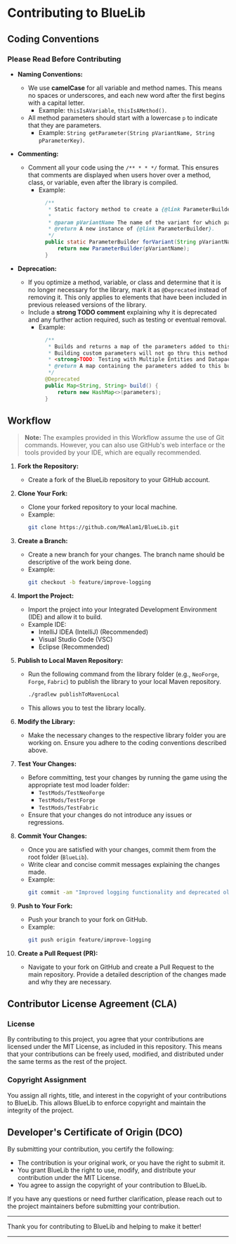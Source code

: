 # Contributing to BlueLib

## Coding Conventions

### Please Read Before Contributing

- **Naming Conventions:**
  - We use **camelCase** for all variable and method names. This means no spaces or underscores, and each new word after the first begins with a capital letter. 
    - Example: `thisIsAVariable`, `thisIsAMethod()`.
  - All method parameters should start with a lowercase `p` to indicate that they are parameters.
    - Example: `String getParameter(String pVariantName, String pParameterKey)`.
    
- **Commenting:**
  - Comment all your code using the `/** * * */` format. This ensures that comments are displayed when users hover over a method, class, or variable, even after the library is compiled.
    - Example:
      ```java
        /**
         * Static factory method to create a {@link ParameterBuilder} for a specific variant.
         *
         * @param pVariantName The name of the variant for which parameters are being built.
         * @return A new instance of {@link ParameterBuilder}.
         */
        public static ParameterBuilder forVariant(String pVariantName) {
            return new ParameterBuilder(pVariantName);
        }
      ```

- **Deprecation:**
  - If you optimize a method, variable, or class and determine that it is no longer necessary for the library, mark it as `@Deprecated` instead of removing it. This only applies to elements that have been included in previous released versions of the library.
  - Include a **strong TODO comment** explaining why it is deprecated and any further action required, such as testing or eventual removal.
    - Example:
      ```java
        /**
         * Builds and returns a map of the parameters added to this builder. <br> <br>
         * Building custom parameters will not go thru this method anymore. However, it has not been tested with Multiple Entites and Datapack yet. <br> 
         * <strong>TODO: Testing with Multiple Entities and Datapacks required before Deletion/Refactoring.</strong><br>
         * @return A map containing the parameters added to this builder.
         */
        @Deprecated
        public Map<String, String> build() {
            return new HashMap<>(parameters);
        }
      ```


## Workflow

> **Note:** The examples provided in this Workflow assume the use of Git commands. However, you can also use GitHub's web interface or the tools provided by your IDE, which are equally recommended.

1. **Fork the Repository:**
   - Create a fork of the BlueLib repository to your GitHub account.

2. **Clone Your Fork:**
   - Clone your forked repository to your local machine.
   - Example:
     ```bash
     git clone https://github.com/MeAlam1/BlueLib.git
     ```

3. **Create a Branch:**
   - Create a new branch for your changes. The branch name should be descriptive of the work being done.
   - Example:
     ```bash
     git checkout -b feature/improve-logging
     ```

4. **Import the Project:**
   - Import the project into your Integrated Development Environment (IDE) and allow it to build.
   - Example IDE:
     - IntelliJ IDEA (IntelliJ) (Recommended)
     - Visual Studio Code (VSC)
     - Eclipse (Recommended)

5. **Publish to Local Maven Repository:**
   - Run the following command from the library folder (e.g., `NeoForge`, `Forge`, `Fabric`) to publish the library to your local Maven repository.
     ```bash
     ./gradlew publishToMavenLocal
     ```
   - This allows you to test the library locally.

6. **Modify the Library:**
   - Make the necessary changes to the respective library folder you are working on. Ensure you adhere to the coding conventions described above.

7. **Test Your Changes:**
   - Before committing, test your changes by running the game using the appropriate test mod loader folder:
     - `TestMods/TestNeoForge`
     - `TestMods/TestForge`
     - `TestMods/TestFabric`
   - Ensure that your changes do not introduce any issues or regressions.

8. **Commit Your Changes:**
   - Once you are satisfied with your changes, commit them from the root folder (`BlueLib`).
   - Write clear and concise commit messages explaining the changes made.
   - Example:
     ```bash
     git commit -am "Improved logging functionality and deprecated old log method"
     ```

9. **Push to Your Fork:**
   - Push your branch to your fork on GitHub.
   - Example:
     ```bash
     git push origin feature/improve-logging
     ```

10. **Create a Pull Request (PR):**
    - Navigate to your fork on GitHub and create a Pull Request to the main repository. Provide a detailed description of the changes made and why they are necessary.

## Contributor License Agreement (CLA)

### License

By contributing to this project, you agree that your contributions are licensed under the MIT License, as included in this repository. This means that your contributions can be freely used, modified, and distributed under the same terms as the rest of the project.

### Copyright Assignment

You assign all rights, title, and interest in the copyright of your contributions to BlueLib. This allows BlueLib to enforce copyright and maintain the integrity of the project.

## Developer's Certificate of Origin (DCO)

By submitting your contribution, you certify the following:

- The contribution is your original work, or you have the right to submit it.
- You grant BlueLib the right to use, modify, and distribute your contribution under the MIT License.
- You agree to assign the copyright of your contribution to BlueLib.

If you have any questions or need further clarification, please reach out to the project maintainers before submitting your contribution.

---

Thank you for contributing to BlueLib and helping to make it better!

---
